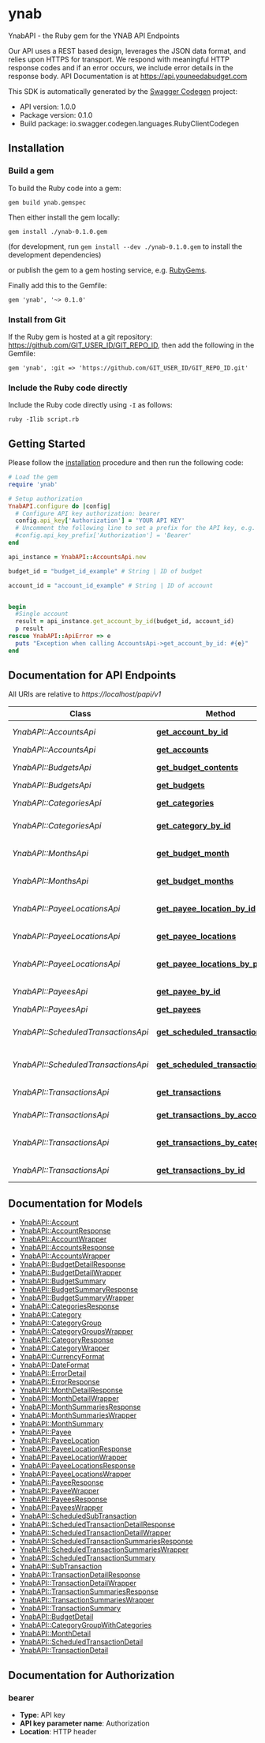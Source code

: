 # ynab

YnabAPI - the Ruby gem for the YNAB API Endpoints

Our API uses a REST based design, leverages the JSON data format, and relies upon HTTPS for transport. We respond with meaningful HTTP response codes and if an error occurs, we include error details in the response body.  API Documentation is at https://api.youneedabudget.com

This SDK is automatically generated by the [Swagger Codegen](https://github.com/swagger-api/swagger-codegen) project:

- API version: 1.0.0
- Package version: 0.1.0
- Build package: io.swagger.codegen.languages.RubyClientCodegen

## Installation

### Build a gem

To build the Ruby code into a gem:

```shell
gem build ynab.gemspec
```

Then either install the gem locally:

```shell
gem install ./ynab-0.1.0.gem
```
(for development, run `gem install --dev ./ynab-0.1.0.gem` to install the development dependencies)

or publish the gem to a gem hosting service, e.g. [RubyGems](https://rubygems.org/).

Finally add this to the Gemfile:

    gem 'ynab', '~> 0.1.0'

### Install from Git

If the Ruby gem is hosted at a git repository: https://github.com/GIT_USER_ID/GIT_REPO_ID, then add the following in the Gemfile:

    gem 'ynab', :git => 'https://github.com/GIT_USER_ID/GIT_REPO_ID.git'

### Include the Ruby code directly

Include the Ruby code directly using `-I` as follows:

```shell
ruby -Ilib script.rb
```

## Getting Started

Please follow the [installation](#installation) procedure and then run the following code:
```ruby
# Load the gem
require 'ynab'

# Setup authorization
YnabAPI.configure do |config|
  # Configure API key authorization: bearer
  config.api_key['Authorization'] = 'YOUR API KEY'
  # Uncomment the following line to set a prefix for the API key, e.g. 'Bearer' (defaults to nil)
  #config.api_key_prefix['Authorization'] = 'Bearer'
end

api_instance = YnabAPI::AccountsApi.new

budget_id = "budget_id_example" # String | ID of budget

account_id = "account_id_example" # String | ID of account


begin
  #Single account
  result = api_instance.get_account_by_id(budget_id, account_id)
  p result
rescue YnabAPI::ApiError => e
  puts "Exception when calling AccountsApi->get_account_by_id: #{e}"
end

```

## Documentation for API Endpoints

All URIs are relative to *https://localhost/papi/v1*

Class | Method | HTTP request | Description
------------ | ------------- | ------------- | -------------
*YnabAPI::AccountsApi* | [**get_account_by_id**](docs/AccountsApi.md#get_account_by_id) | **GET** /budgets/{budget_id}/accounts/{account_id} | Single account
*YnabAPI::AccountsApi* | [**get_accounts**](docs/AccountsApi.md#get_accounts) | **GET** /budgets/{budget_id}/accounts | Account list
*YnabAPI::BudgetsApi* | [**get_budget_contents**](docs/BudgetsApi.md#get_budget_contents) | **GET** /budgets/{budget_id} | Single budget
*YnabAPI::BudgetsApi* | [**get_budgets**](docs/BudgetsApi.md#get_budgets) | **GET** /budgets | List budgets
*YnabAPI::CategoriesApi* | [**get_categories**](docs/CategoriesApi.md#get_categories) | **GET** /budgets/{budget_id}/categories | List categories
*YnabAPI::CategoriesApi* | [**get_category_by_id**](docs/CategoriesApi.md#get_category_by_id) | **GET** /budgets/{budget_id}/categories/{category_id} | Single category
*YnabAPI::MonthsApi* | [**get_budget_month**](docs/MonthsApi.md#get_budget_month) | **GET** /budgets/{budget_id}/months/{month} | Single budget month
*YnabAPI::MonthsApi* | [**get_budget_months**](docs/MonthsApi.md#get_budget_months) | **GET** /budgets/{budget_id}/months | List budget months
*YnabAPI::PayeeLocationsApi* | [**get_payee_location_by_id**](docs/PayeeLocationsApi.md#get_payee_location_by_id) | **GET** /budgets/{budget_id}/payee_locations/{payee_location_id} | Single payee location
*YnabAPI::PayeeLocationsApi* | [**get_payee_locations**](docs/PayeeLocationsApi.md#get_payee_locations) | **GET** /budgets/{budget_id}/payee_locations | List payee locations
*YnabAPI::PayeeLocationsApi* | [**get_payee_locations_by_payee**](docs/PayeeLocationsApi.md#get_payee_locations_by_payee) | **GET** /budgets/{budget_id}/payees/{payee_id}/payee_locations | List locations for a payee
*YnabAPI::PayeesApi* | [**get_payee_by_id**](docs/PayeesApi.md#get_payee_by_id) | **GET** /budgets/{budget_id}/payees/{payee_id} | Single payee
*YnabAPI::PayeesApi* | [**get_payees**](docs/PayeesApi.md#get_payees) | **GET** /budgets/{budget_id}/payees | List payees
*YnabAPI::ScheduledTransactionsApi* | [**get_scheduled_transaction_by_id**](docs/ScheduledTransactionsApi.md#get_scheduled_transaction_by_id) | **GET** /budgets/{budget_id}/scheduled_transactions/{scheduled_transaction_id} | Single scheduled transaction
*YnabAPI::ScheduledTransactionsApi* | [**get_scheduled_transactions**](docs/ScheduledTransactionsApi.md#get_scheduled_transactions) | **GET** /budgets/{budget_id}/scheduled_transactions | List scheduled transactions
*YnabAPI::TransactionsApi* | [**get_transactions**](docs/TransactionsApi.md#get_transactions) | **GET** /budgets/{budget_id}/transactions | List transactions
*YnabAPI::TransactionsApi* | [**get_transactions_by_account**](docs/TransactionsApi.md#get_transactions_by_account) | **GET** /budgets/{budget_id}/accounts/{account_id}/transactions | List account transactions
*YnabAPI::TransactionsApi* | [**get_transactions_by_category**](docs/TransactionsApi.md#get_transactions_by_category) | **GET** /budgets/{budget_id}/categories/{category_id}/transactions | List category transactions
*YnabAPI::TransactionsApi* | [**get_transactions_by_id**](docs/TransactionsApi.md#get_transactions_by_id) | **GET** /budgets/{budget_id}/transactions/{transaction_id} | Single transaction


## Documentation for Models

 - [YnabAPI::Account](docs/Account.md)
 - [YnabAPI::AccountResponse](docs/AccountResponse.md)
 - [YnabAPI::AccountWrapper](docs/AccountWrapper.md)
 - [YnabAPI::AccountsResponse](docs/AccountsResponse.md)
 - [YnabAPI::AccountsWrapper](docs/AccountsWrapper.md)
 - [YnabAPI::BudgetDetailResponse](docs/BudgetDetailResponse.md)
 - [YnabAPI::BudgetDetailWrapper](docs/BudgetDetailWrapper.md)
 - [YnabAPI::BudgetSummary](docs/BudgetSummary.md)
 - [YnabAPI::BudgetSummaryResponse](docs/BudgetSummaryResponse.md)
 - [YnabAPI::BudgetSummaryWrapper](docs/BudgetSummaryWrapper.md)
 - [YnabAPI::CategoriesResponse](docs/CategoriesResponse.md)
 - [YnabAPI::Category](docs/Category.md)
 - [YnabAPI::CategoryGroup](docs/CategoryGroup.md)
 - [YnabAPI::CategoryGroupsWrapper](docs/CategoryGroupsWrapper.md)
 - [YnabAPI::CategoryResponse](docs/CategoryResponse.md)
 - [YnabAPI::CategoryWrapper](docs/CategoryWrapper.md)
 - [YnabAPI::CurrencyFormat](docs/CurrencyFormat.md)
 - [YnabAPI::DateFormat](docs/DateFormat.md)
 - [YnabAPI::ErrorDetail](docs/ErrorDetail.md)
 - [YnabAPI::ErrorResponse](docs/ErrorResponse.md)
 - [YnabAPI::MonthDetailResponse](docs/MonthDetailResponse.md)
 - [YnabAPI::MonthDetailWrapper](docs/MonthDetailWrapper.md)
 - [YnabAPI::MonthSummariesResponse](docs/MonthSummariesResponse.md)
 - [YnabAPI::MonthSummariesWrapper](docs/MonthSummariesWrapper.md)
 - [YnabAPI::MonthSummary](docs/MonthSummary.md)
 - [YnabAPI::Payee](docs/Payee.md)
 - [YnabAPI::PayeeLocation](docs/PayeeLocation.md)
 - [YnabAPI::PayeeLocationResponse](docs/PayeeLocationResponse.md)
 - [YnabAPI::PayeeLocationWrapper](docs/PayeeLocationWrapper.md)
 - [YnabAPI::PayeeLocationsResponse](docs/PayeeLocationsResponse.md)
 - [YnabAPI::PayeeLocationsWrapper](docs/PayeeLocationsWrapper.md)
 - [YnabAPI::PayeeResponse](docs/PayeeResponse.md)
 - [YnabAPI::PayeeWrapper](docs/PayeeWrapper.md)
 - [YnabAPI::PayeesResponse](docs/PayeesResponse.md)
 - [YnabAPI::PayeesWrapper](docs/PayeesWrapper.md)
 - [YnabAPI::ScheduledSubTransaction](docs/ScheduledSubTransaction.md)
 - [YnabAPI::ScheduledTransactionDetailResponse](docs/ScheduledTransactionDetailResponse.md)
 - [YnabAPI::ScheduledTransactionDetailWrapper](docs/ScheduledTransactionDetailWrapper.md)
 - [YnabAPI::ScheduledTransactionSummariesResponse](docs/ScheduledTransactionSummariesResponse.md)
 - [YnabAPI::ScheduledTransactionSummariesWrapper](docs/ScheduledTransactionSummariesWrapper.md)
 - [YnabAPI::ScheduledTransactionSummary](docs/ScheduledTransactionSummary.md)
 - [YnabAPI::SubTransaction](docs/SubTransaction.md)
 - [YnabAPI::TransactionDetailResponse](docs/TransactionDetailResponse.md)
 - [YnabAPI::TransactionDetailWrapper](docs/TransactionDetailWrapper.md)
 - [YnabAPI::TransactionSummariesResponse](docs/TransactionSummariesResponse.md)
 - [YnabAPI::TransactionSummariesWrapper](docs/TransactionSummariesWrapper.md)
 - [YnabAPI::TransactionSummary](docs/TransactionSummary.md)
 - [YnabAPI::BudgetDetail](docs/BudgetDetail.md)
 - [YnabAPI::CategoryGroupWithCategories](docs/CategoryGroupWithCategories.md)
 - [YnabAPI::MonthDetail](docs/MonthDetail.md)
 - [YnabAPI::ScheduledTransactionDetail](docs/ScheduledTransactionDetail.md)
 - [YnabAPI::TransactionDetail](docs/TransactionDetail.md)


## Documentation for Authorization


### bearer

- **Type**: API key
- **API key parameter name**: Authorization
- **Location**: HTTP header

